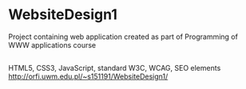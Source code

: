 # WebsiteDesign1
Project containing web application created as part of Programming of WWW applications course
## 
HTML5, CSS3, JavaScript, standard W3C, WCAG, SEO elements <br>
http://orfi.uwm.edu.pl/~s151191/WebsiteDesign1/
